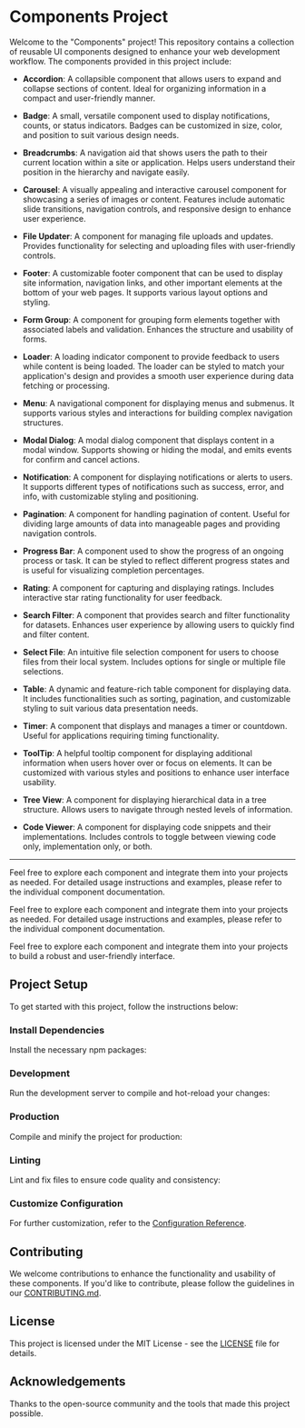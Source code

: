 # Components Project

Welcome to the "Components" project! This repository contains a collection of reusable UI components designed to enhance your web development workflow. The components provided in this project include:

- **Accordion**: A collapsible component that allows users to expand and collapse sections of content. Ideal for organizing information in a compact and user-friendly manner.

- **Badge**: A small, versatile component used to display notifications, counts, or status indicators. Badges can be customized in size, color, and position to suit various design needs.

- **Breadcrumbs**: A navigation aid that shows users the path to their current location within a site or application. Helps users understand their position in the hierarchy and navigate easily.

- **Carousel**: A visually appealing and interactive carousel component for showcasing a series of images or content. Features include automatic slide transitions, navigation controls, and responsive design to enhance user experience.

- **File Updater**: A component for managing file uploads and updates. Provides functionality for selecting and uploading files with user-friendly controls.

- **Footer**: A customizable footer component that can be used to display site information, navigation links, and other important elements at the bottom of your web pages. It supports various layout options and styling.

- **Form Group**: A component for grouping form elements together with associated labels and validation. Enhances the structure and usability of forms.

- **Loader**: A loading indicator component to provide feedback to users while content is being loaded. The loader can be styled to match your application's design and provides a smooth user experience during data fetching or processing.

- **Menu**: A navigational component for displaying menus and submenus. It supports various styles and interactions for building complex navigation structures.

- **Modal Dialog**: A modal dialog component that displays content in a modal window. Supports showing or hiding the modal, and emits events for confirm and cancel actions.

- **Notification**: A component for displaying notifications or alerts to users. It supports different types of notifications such as success, error, and info, with customizable styling and positioning.

- **Pagination**: A component for handling pagination of content. Useful for dividing large amounts of data into manageable pages and providing navigation controls.

- **Progress Bar**: A component used to show the progress of an ongoing process or task. It can be styled to reflect different progress states and is useful for visualizing completion percentages.

- **Rating**: A component for capturing and displaying ratings. Includes interactive star rating functionality for user feedback.

- **Search Filter**: A component that provides search and filter functionality for datasets. Enhances user experience by allowing users to quickly find and filter content.

- **Select File**: An intuitive file selection component for users to choose files from their local system. Includes options for single or multiple file selections.

- **Table**: A dynamic and feature-rich table component for displaying data. It includes functionalities such as sorting, pagination, and customizable styling to suit various data presentation needs.

- **Timer**: A component that displays and manages a timer or countdown. Useful for applications requiring timing functionality.

- **ToolTip**: A helpful tooltip component for displaying additional information when users hover over or focus on elements. It can be customized with various styles and positions to enhance user interface usability.

- **Tree View**: A component for displaying hierarchical data in a tree structure. Allows users to navigate through nested levels of information.

- **Code Viewer**: A component for displaying code snippets and their implementations. Includes controls to toggle between viewing code only, implementation only, or both.

---

Feel free to explore each component and integrate them into your projects as needed. For detailed usage instructions and examples, please refer to the individual component documentation.


Feel free to explore each component and integrate them into your projects as needed. For detailed usage instructions and examples, please refer to the individual component documentation.


Feel free to explore each component and integrate them into your projects to build a robust and user-friendly interface.


## Project Setup

To get started with this project, follow the instructions below:

### Install Dependencies

Install the necessary npm packages:




### Development

Run the development server to compile and hot-reload your changes:



### Production

Compile and minify the project for production:



### Linting

Lint and fix files to ensure code quality and consistency:



### Customize Configuration

For further customization, refer to the [Configuration Reference](https://cli.vuejs.org/config/).



## Contributing

We welcome contributions to enhance the functionality and usability of these components. If you'd like to contribute, please follow the guidelines in our [CONTRIBUTING.md](CONTRIBUTING.md).



## License

This project is licensed under the MIT License - see the [LICENSE](LICENSE) file for details.



## Acknowledgements

Thanks to the open-source community and the tools that made this project possible.


